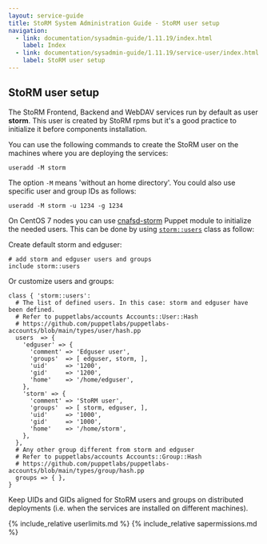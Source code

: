 ```yaml
---
layout: service-guide
title: StoRM System Administration Guide - StoRM user setup
navigation:
  - link: documentation/sysadmin-guide/1.11.19/index.html
    label: Index
  - link: documentation/sysadmin-guide/1.11.19/service-user/index.html
    label: StoRM user setup
---
```


## StoRM user setup <a name="serviceuser">&nbsp;</a>

The StoRM Frontend, Backend and WebDAV services run by default as user **storm**.
This user is created by StoRM rpms but it's a good practice to initialize it
before components installation.

You can use the following commands to create the StoRM user on the machines
where you are deploying the services:

```shell
useradd -M storm
```

The option ```-M``` means 'without an home directory'.
You could also use specific user and group IDs as follows:

```shell
useradd -M storm -u 1234 -g 1234
```

On CentOS 7 nodes you can use [cnafsd-storm][storm-puppet-module] Puppet module to initialize
the needed users. This can be done by using [```storm::users```][storm-users] class as follow:

Create default storm and edguser:

```puppet
# add storm and edguser users and groups
include storm::users
```

Or customize users and groups:

```puppet
class { 'storm::users':
  # The list of defined users. In this case: storm and edguser have been defined.
  # Refer to puppetlabs/accounts Accounts::User::Hash
  # https://github.com/puppetlabs/puppetlabs-accounts/blob/main/types/user/hash.pp
  users  => {
    'edguser' => {
      'comment' => 'Edguser user',
      'groups'  => [ edguser, storm, ],
      'uid'     => '1200',
      'gid'     => '1200',
      'home'    => '/home/edguser',
    },
    'storm' => {
      'comment' => 'StoRM user',
      'groups'  => [ storm, edguser, ],
      'uid'     => '1000',
      'gid'     => '1000',
      'home'    => '/home/storm',
    },
  },
  # Any other group different from storm and edguser
  # Refer to puppetlabs/accounts Accounts::Group::Hash
  # https://github.com/puppetlabs/puppetlabs-accounts/blob/main/types/group/hash.pp
  groups => { },
}
```

Keep UIDs and GIDs aligned for StoRM users and groups on distributed deployments (i.e. when the services are installed on different machines).


{% include_relative userlimits.md %}
{% include_relative sapermissions.md %}


[storm-puppet-module]: https://forge.puppet.com/cnafsd/storm
[storm-users]: https://italiangrid.github.io/storm-puppet-module/puppet_classes/storm_3A_3Ausers.html
